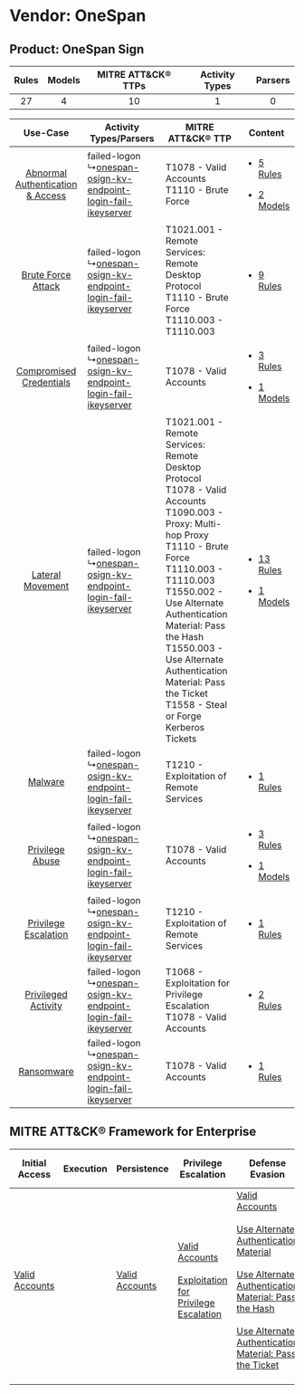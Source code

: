 Vendor: OneSpan
===============
Product: OneSpan Sign
---------------------
| Rules | Models | MITRE ATT&CK® TTPs | Activity Types | Parsers |
|:-----:|:------:|:------------------:|:--------------:|:-------:|
|  27   |   4    |         10         |       1        |    0    |

|    Use-Case    | Activity Types/Parsers    | MITRE ATT&CK® TTP    | Content    |
|:----:| ---- | ---- | ---- |
| [Abnormal Authentication & Access](../../../UseCases/uc_abnormal_authentication_&_access.md) |  failed-logon<br> ↳[onespan-osign-kv-endpoint-login-fail-ikeyserver](Ps/pC_onespanosignkvendpointloginfailikeyserver.md)<br> | T1078 - Valid Accounts<br>T1110 - Brute Force<br>    | [<ul><li>5 Rules</li></ul><ul><li>2 Models</li></ul>](RM/r_m_onespan_onespan_sign_Abnormal_Authentication_&_Access.md) |
|    [Brute Force Attack](../../../UseCases/uc_brute_force_attack.md)    |  failed-logon<br> ↳[onespan-osign-kv-endpoint-login-fail-ikeyserver](Ps/pC_onespanosignkvendpointloginfailikeyserver.md)<br> | T1021.001 - Remote Services: Remote Desktop Protocol<br>T1110 - Brute Force<br>T1110.003 - T1110.003<br>    | [<ul><li>9 Rules</li></ul>](RM/r_m_onespan_onespan_sign_Brute_Force_Attack.md)    |
|          [Compromised Credentials](../../../UseCases/uc_compromised_credentials.md)          |  failed-logon<br> ↳[onespan-osign-kv-endpoint-login-fail-ikeyserver](Ps/pC_onespanosignkvendpointloginfailikeyserver.md)<br> | T1078 - Valid Accounts<br>    | [<ul><li>3 Rules</li></ul><ul><li>1 Models</li></ul>](RM/r_m_onespan_onespan_sign_Compromised_Credentials.md)          |
|    [Lateral Movement](../../../UseCases/uc_lateral_movement.md)    |  failed-logon<br> ↳[onespan-osign-kv-endpoint-login-fail-ikeyserver](Ps/pC_onespanosignkvendpointloginfailikeyserver.md)<br> | T1021.001 - Remote Services: Remote Desktop Protocol<br>T1078 - Valid Accounts<br>T1090.003 - Proxy: Multi-hop Proxy<br>T1110 - Brute Force<br>T1110.003 - T1110.003<br>T1550.002 - Use Alternate Authentication Material: Pass the Hash<br>T1550.003 - Use Alternate Authentication Material: Pass the Ticket<br>T1558 - Steal or Forge Kerberos Tickets<br> | [<ul><li>13 Rules</li></ul><ul><li>1 Models</li></ul>](RM/r_m_onespan_onespan_sign_Lateral_Movement.md)    |
|    [Malware](../../../UseCases/uc_malware.md)    |  failed-logon<br> ↳[onespan-osign-kv-endpoint-login-fail-ikeyserver](Ps/pC_onespanosignkvendpointloginfailikeyserver.md)<br> | T1210 - Exploitation of Remote Services<br>    | [<ul><li>1 Rules</li></ul>](RM/r_m_onespan_onespan_sign_Malware.md)    |
|    [Privilege Abuse](../../../UseCases/uc_privilege_abuse.md)    |  failed-logon<br> ↳[onespan-osign-kv-endpoint-login-fail-ikeyserver](Ps/pC_onespanosignkvendpointloginfailikeyserver.md)<br> | T1078 - Valid Accounts<br>    | [<ul><li>3 Rules</li></ul><ul><li>1 Models</li></ul>](RM/r_m_onespan_onespan_sign_Privilege_Abuse.md)    |
|    [Privilege Escalation](../../../UseCases/uc_privilege_escalation.md)    |  failed-logon<br> ↳[onespan-osign-kv-endpoint-login-fail-ikeyserver](Ps/pC_onespanosignkvendpointloginfailikeyserver.md)<br> | T1210 - Exploitation of Remote Services<br>    | [<ul><li>1 Rules</li></ul>](RM/r_m_onespan_onespan_sign_Privilege_Escalation.md)    |
|    [Privileged Activity](../../../UseCases/uc_privileged_activity.md)    |  failed-logon<br> ↳[onespan-osign-kv-endpoint-login-fail-ikeyserver](Ps/pC_onespanosignkvendpointloginfailikeyserver.md)<br> | T1068 - Exploitation for Privilege Escalation<br>T1078 - Valid Accounts<br>    | [<ul><li>2 Rules</li></ul>](RM/r_m_onespan_onespan_sign_Privileged_Activity.md)    |
|    [Ransomware](../../../UseCases/uc_ransomware.md)    |  failed-logon<br> ↳[onespan-osign-kv-endpoint-login-fail-ikeyserver](Ps/pC_onespanosignkvendpointloginfailikeyserver.md)<br> | T1078 - Valid Accounts<br>    | [<ul><li>1 Rules</li></ul>](RM/r_m_onespan_onespan_sign_Ransomware.md)    |

MITRE ATT&CK® Framework for Enterprise
--------------------------------------
| Initial Access                                                      | Execution | Persistence                                                         | Privilege Escalation                                                                                                                                          | Defense Evasion                                                                                                                                                                                                                                                                                                                                                                           | Credential Access                                                                                                                                    | Discovery | Lateral Movement                                                                                                                                                                                                                                                                                                                                    | Collection | Command and Control                                                                                                                       | Exfiltration | Impact |
| ------------------------------------------------------------------- | --------- | ------------------------------------------------------------------- | ------------------------------------------------------------------------------------------------------------------------------------------------------------- | ----------------------------------------------------------------------------------------------------------------------------------------------------------------------------------------------------------------------------------------------------------------------------------------------------------------------------------------------------------------------------------------- | ---------------------------------------------------------------------------------------------------------------------------------------------------- | --------- | --------------------------------------------------------------------------------------------------------------------------------------------------------------------------------------------------------------------------------------------------------------------------------------------------------------------------------------------------- | ---------- | ----------------------------------------------------------------------------------------------------------------------------------------- | ------------ | ------ |
| [Valid Accounts](https://attack.mitre.org/techniques/T1078)<br><br> |           | [Valid Accounts](https://attack.mitre.org/techniques/T1078)<br><br> | [Valid Accounts](https://attack.mitre.org/techniques/T1078)<br><br>[Exploitation for Privilege Escalation](https://attack.mitre.org/techniques/T1068)<br><br> | [Valid Accounts](https://attack.mitre.org/techniques/T1078)<br><br>[Use Alternate Authentication Material](https://attack.mitre.org/techniques/T1550)<br><br>[Use Alternate Authentication Material: Pass the Hash](https://attack.mitre.org/techniques/T1550/002)<br><br>[Use Alternate Authentication Material: Pass the Ticket](https://attack.mitre.org/techniques/T1550/003)<br><br> | [Brute Force](https://attack.mitre.org/techniques/T1110)<br><br>[Steal or Forge Kerberos Tickets](https://attack.mitre.org/techniques/T1558)<br><br> |           | [Exploitation of Remote Services](https://attack.mitre.org/techniques/T1210)<br><br>[Remote Services](https://attack.mitre.org/techniques/T1021)<br><br>[Use Alternate Authentication Material](https://attack.mitre.org/techniques/T1550)<br><br>[Remote Services: Remote Desktop Protocol](https://attack.mitre.org/techniques/T1021/001)<br><br> |            | [Proxy: Multi-hop Proxy](https://attack.mitre.org/techniques/T1090/003)<br><br>[Proxy](https://attack.mitre.org/techniques/T1090)<br><br> |              |        |